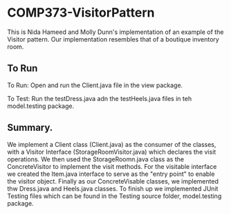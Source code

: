 # COMP373-VisitorPattern

This is Nida Hameed and Molly Dunn's implementation of an example of the Visitor pattern. Our implementation resembles that of a boutique inventory room. 

## To Run 
  
To Run: Open and run the Client.java file in the view package.  

To Test: Run the testDress.java adn the testHeels.java files in teh model.testing package.  

## Summary. 

We implement a Client class (Client.java) as the consumer of the classes, with a Visitor Interface (StorageRoomVisitor.java) which declares the visit operations. We then used the StorageRoomn.java class as the ConcreteVisitor to implement the visit methods.
For the visitable interface we created the Item.java interface to serve as the "entry point" to enable the visitor object. 
Finally as our ConcreteVisable classes, we implemented thw Dress.java and Heels.java classes.
To finish up we implemented JUnit Testing files which can be found in the Testing source folder, model.testing package.
